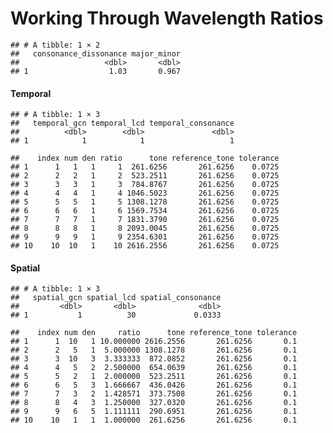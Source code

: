 Working Through Wavelength Ratios
================

    ## # A tibble: 1 × 2
    ##   consonance_dissonance major_minor
    ##                   <dbl>       <dbl>
    ## 1                  1.03       0.967

#### Temporal

    ## # A tibble: 1 × 3
    ##   temporal_gcn temporal_lcd temporal_consonance
    ##          <dbl>        <dbl>               <dbl>
    ## 1            1            1                   1

    ##    index num den ratio      tone reference_tone tolerance
    ## 1      1   1   1     1  261.6256       261.6256    0.0725
    ## 2      2   2   1     2  523.2511       261.6256    0.0725
    ## 3      3   3   1     3  784.8767       261.6256    0.0725
    ## 4      4   4   1     4 1046.5023       261.6256    0.0725
    ## 5      5   5   1     5 1308.1278       261.6256    0.0725
    ## 6      6   6   1     6 1569.7534       261.6256    0.0725
    ## 7      7   7   1     7 1831.3790       261.6256    0.0725
    ## 8      8   8   1     8 2093.0045       261.6256    0.0725
    ## 9      9   9   1     9 2354.6301       261.6256    0.0725
    ## 10    10  10   1    10 2616.2556       261.6256    0.0725

#### Spatial

    ## # A tibble: 1 × 3
    ##   spatial_gcn spatial_lcd spatial_consonance
    ##         <dbl>       <dbl>              <dbl>
    ## 1           1          30             0.0333

    ##    index num den     ratio      tone reference_tone tolerance
    ## 1      1  10   1 10.000000 2616.2556       261.6256       0.1
    ## 2      2   5   1  5.000000 1308.1278       261.6256       0.1
    ## 3      3  10   3  3.333333  872.0852       261.6256       0.1
    ## 4      4   5   2  2.500000  654.0639       261.6256       0.1
    ## 5      5   2   1  2.000000  523.2511       261.6256       0.1
    ## 6      6   5   3  1.666667  436.0426       261.6256       0.1
    ## 7      7   3   2  1.428571  373.7508       261.6256       0.1
    ## 8      8   4   3  1.250000  327.0320       261.6256       0.1
    ## 9      9   6   5  1.111111  290.6951       261.6256       0.1
    ## 10    10   1   1  1.000000  261.6256       261.6256       0.1
